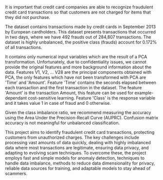 It is important that credit card companies are able to recognize fraudulent credit card transactions so that customers are not charged for items that they did not purchase.


The dataset contains transactions made by credit cards in September 2013 by European cardholders.
This dataset presents transactions that occurred in two days, where we have 492 frauds out of 284,807 transactions. The dataset is highly unbalanced, the positive class (frauds) account for 0.172% of all transactions.

It contains only numerical input variables which are the result of a PCA transformation. Unfortunately, due to confidentiality issues, we cannot provide the original features and more background information about the data. Features V1, V2, … V28 are the principal components obtained with PCA, the only features which have not been transformed with PCA are 'Time' and 'Amount'. Feature 'Time' contains the seconds elapsed between each transaction and the first transaction in the dataset. The feature 'Amount' is the transaction Amount, this feature can be used for example-dependant cost-sensitive learning. Feature 'Class' is the response variable and it takes value 1 in case of fraud and 0 otherwise.

Given the class imbalance ratio, we recommend measuring the accuracy using the Area Under the Precision-Recall Curve (AUPRC). Confusion matrix accuracy is not meaningful for unbalanced classification.


This project aims to identify fraudulent credit card transactions, protecting customers from unauthorized charges. The key challenges include processing vast amounts of data quickly, dealing with highly imbalanced data where most transactions are legitimate, ensuring data privacy, and adapting to evolving scam techniques. To overcome these, the project employs fast and simple models for anomaly detection, techniques to handle data imbalance, methods to reduce data dimensionality for privacy, reliable data sources for training, and adaptable models to stay ahead of scammers.
